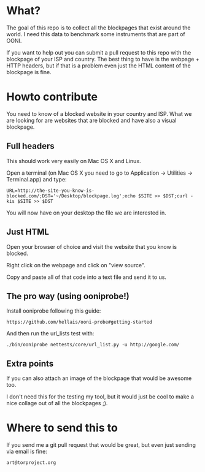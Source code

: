# What?

The goal of this repo is to collect all the blockpages that exist around the
world. I need this data to benchmark some instruments that are part of OONI.

If you want to help out you can submit a pull request to this repo with the
blockpage of your ISP and country. The best thing to have is the webpage + HTTP
headers, but if that is a problem even just the HTML content of the blockpage
is fine.

# Howto contribute

You need to know of a blocked website in your country and ISP. What we are
looking for are websites that are blocked and have also a visual blockpage.

## Full headers

This should work very easily on Mac OS X and Linux.

Open a terminal (on Mac OS X you need to go to Application -> Utilities ->
Terminal.app) and type:

    URL=http://the-site-you-know-is-blocked.com/;DST='~/Desktop/blockpage.log';echo $SITE >> $DST;curl -kis $SITE >> $DST

You will now have on your desktop the file we are interested in.

## Just HTML

Open your browser of choice and visit the website that you know is blocked.

Right click on the webpage and click on "view source".

Copy and paste all of that code into a text file and send it to us.

## The pro way (using ooniprobe!)

Install ooniprobe following this guide: 

    https://github.com/hellais/ooni-probe#getting-started

And then run the url_lists test with:

    ./bin/ooniprobe nettests/core/url_list.py -u http://google.com/

## Extra points

If you can also attach an image of the blockpage that would be awesome too.

I don't need this for the testing my tool, but it would just be cool to make a
nice collage out of all the blockpages ;).

# Where to send this to

If you send me a git pull request that would be great, but even just sending
via email is fine:

    art@torproject.org





